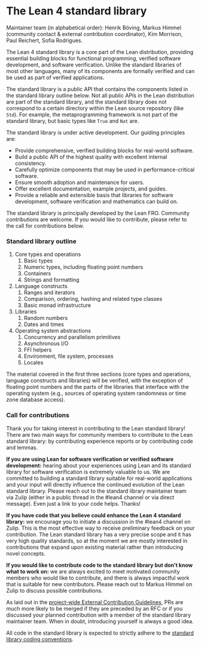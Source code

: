 # The Lean 4 standard library

Maintainer team (in alphabetical order): Henrik Böving, Markus Himmel
(community contact & external contribution coordinator), Kim Morrison, Paul
Reichert, Sofia Rodrigues.

The Lean 4 standard library is a core part of the Lean distribution, providing
essential building blocks for functional programming, verified software
development, and software verification. Unlike the standard libraries of most
other languages, many of its components are formally verified and can be used
as part of verified applications.

The standard library is a public API that contains the components listed in the
standard library outline below. Not all public APIs in the Lean distribution
are part of the standard library, and the standard library does not correspond
to a certain directory within the Lean source repository (like `Std`). For
example, the metaprogramming framework is not part of the standard library, but
basic types like `True` and `Nat` are.

The standard library is under active development. Our guiding principles are:

* Provide comprehensive, verified building blocks for real-world software.
* Build a public API of the highest quality with excellent internal consistency.
* Carefully optimize components that may be used in performance-critical software.
* Ensure smooth adoption and maintenance for users.
* Offer excellent documentation, example projects, and guides.
* Provide a reliable and extensible basis that libraries for software
  development, software verification and mathematics can build on.

The standard library is principally developed by the Lean FRO. Community
contributions are welcome. If you would like to contribute, please refer to the
call for contributions below.

### Standard library outline

1. Core types and operations
   1. Basic types
   2. Numeric types, including floating point numbers
   3. Containers
   4. Strings and formatting
2. Language constructs
   1. Ranges and iterators
   2. Comparison, ordering, hashing and related type classes
   3. Basic monad infrastructure
3. Libraries
   1. Random numbers
   2. Dates and times
4. Operating system abstractions
   1. Concurrency and parallelism primitives
   2. Asynchronous I/O
   3. FFI helpers
   4. Environment, file system, processes
   5. Locales

The material covered in the first three sections (core types and operations,
language constructs and libraries) will be verified, with the exception of
floating point numbers and the parts of the libraries that interface with the
operating system (e.g., sources of operating system randomness or time zone
database access).

### Call for contributions

Thank you for taking interest in contributing to the Lean standard library\!
There are two main ways for community members to contribute to the Lean
standard library: by contributing experience reports or by contributing code
and lemmas.

**If you are using Lean for software verification or verified software
development:** hearing about your experiences using Lean and its standard
library for software verification is extremely valuable to us. We are committed
to building a standard library suitable for real-world applications and your
input will directly influence the continued evolution of the Lean standard
library. Please reach out to the standard library maintainer team via Zulip
(either in a public thread in the \#lean4 channel or via direct message). Even
just a link to your code helps. Thanks\!

**If you have code that you believe could enhance the Lean 4 standard
library:** we encourage you to initiate a discussion in the \#lean4 channel on
Zulip. This is the most effective way to receive preliminary feedback on your
contribution. The Lean standard library has a very precise scope and it has
very high quality standards, so at the moment we are mostly interested in
contributions that expand upon existing material rather than introducing novel
concepts.

**If you would like to contribute code to the standard library but don’t know
what to work on:** we are always excited to meet motivated community members
who would like to contribute, and there is always impactful work that is
suitable for new contributors. Please reach out to Markus Himmel on Zulip to
discuss possible contributions.

As laid out in the [project-wide External Contribution
Guidelines](../../CONTRIBUTING.md),
PRs are much more likely to be merged if they are preceded by an RFC or if you
discussed your planned contribution with a member of the standard library
maintainer team. When in doubt, introducing yourself is always a good idea.

All code in the standard library is expected to strictly adhere to the
[standard library coding conventions](./style.md).
